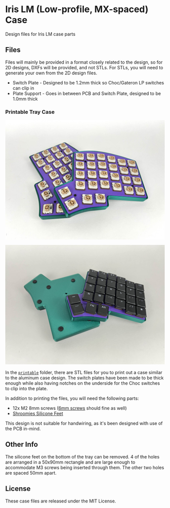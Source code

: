 # Iris LM (Low-profile, MX-spaced) Case

Design files for Iris LM case parts

## Files

Files will mainly be provided in a format closely related to the design, so for 2D designs, DXFs will be provided, and not STLs. For STLs, you will need to generate your own from the 2D design files.

- Switch Plate - Designed to be 1.2mm thick so Choc/Gateron LP switches can clip in
- Plate Support - Goes in between PCB and Switch Plate, designed to be 1.0mm thick

### Printable Tray Case

![](images/IMG_3803.jpg)

![](images/IMG_3804.jpg)

In the [`printable`](printable/) folder, there are STL files for you to print out a case similar to the aluminum case design. The switch plates have been made to be thick enough while also having notches on the underside for the Choc switches to clip into the plate.

In addition to printing the files, you will need the following parts:

- 12x M2 8mm screws ([6mm screws](https://keeb.io/products/m2-screws-and-standoffs?variant=12490111582302) should fine as well)
- [Shroomies Silicone Feet](https://keeb.io/products/shroomies-silicone-feet?utm_source=docs)

This design is not suitable for handwiring, as it's been designed with use of the PCB in-mind.

## Other Info

The silicone feet on the bottom of the tray can be removed. 4 of the holes are arranged in a 50x90mm rectangle and are large enough to accommodate M3 screws being inserted through them. The other two holes are spaced 50mm apart.

## License

These case files are released under the MIT License.
